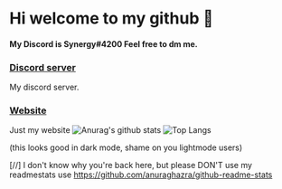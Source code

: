 # Hi welcome to my github :wave:
#### My Discord is Synergy#4200 Feel free to dm me.
### [Discord server](https://discord.gg/dCcBFwQStT)
My discord server.
### [Website](https://synergydev.xyz)
Just my website
![Anurag's github stats](https://readmestats.tk/api?username=SynergyBest&count_private=true&show_icons=true&title_color=fff&icon_color=f9f9f9&text_color=9f9f9f&bg_color=0D1117)
![Top Langs](https://readmestats.tk/api/top-langs/?username=SynergyBest&langs_count=3&count_private=true&title_color=fff&icon_color=f9f9f9&text_color=9f9f9f&bg_color=0D1117)

(this looks good in dark mode, shame on you lightmode users)

[//] I don't know why you're back here, but please DON'T use my readmestats use https://github.com/anuraghazra/github-readme-stats
